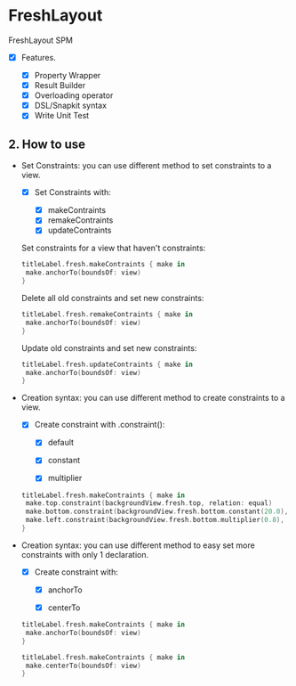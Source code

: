# FreshLayout
 FreshLayout SPM

- [x] Features.

  - [x] Property Wrapper
  - [x] Result Builder
  - [x] Overloading operator
  - [x] DSL/Snapkit syntax
  - [x] Write Unit Test

## 2. How to use

- Set Constraints: you can use different method to set constraints to a view.
  
   - [x] Set Constraints with:
    
     - [x] makeContraints
     - [x] remakeContraints
     - [x] updateContraints

  Set constraints for a view that haven't constraints:
  
  ```swift
  titleLabel.fresh.makeContraints { make in
   make.anchorTo(boundsOf: view)
  }
  ```
  

  Delete all old constraints and set new constraints:

  ```swift
  titleLabel.fresh.remakeContraints { make in
   make.anchorTo(boundsOf: view)
  }
  ```
  
  
  Update old constraints and set new constraints:
  
  ```swift
  titleLabel.fresh.updateContraints { make in
   make.anchorTo(boundsOf: view)
  }
  ```
  
  
- Creation syntax: you can use different method to create constraints to a view.
  
  - [x] Create constraint with .constraint():

    - [x] default
    - [x] constant
    - [x] multiplier

    
  ```swift
  titleLabel.fresh.makeContraints { make in
   make.top.constraint(backgroundView.fresh.top, relation: equal)
   make.bottom.constraint(backgroundView.fresh.bottom.constant(20.0), relation: equal)
   make.left.constraint(backgroundView.fresh.bottom.multiplier(0.8), relation: equal)
  }
  ```
  
  
- Creation syntax: you can use different method to easy set more constraints with only 1 declaration.
  
  - [x] Create constraint with:

    - [x] anchorTo
    - [x] centerTo

    
  ```swift
  titleLabel.fresh.makeContraints { make in
   make.anchorTo(boundsOf: view)
  }
  ```
  
  ```swift
  titleLabel.fresh.makeContraints { make in
   make.centerTo(boundsOf: view)
  }
  ```
